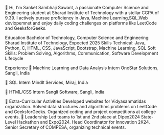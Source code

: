 👋 Hi, I'm Sanket Sambhaji Sawant, a passionate Computer Science and Engineering student at Sharad Institute of Technology with a stellar CGPA of 9.39. I actively pursue proficiency in Java, Machine Learning,SQL,Web devlopemnet and enjoy daily coding challenges on platforms like LeetCode and GeeksforGeeks.

Education
Bachelor of Technology, Computer Science and Engineering
Sharad Institute of Technology, Expected 2025
Skills
Technical: Java, Python, C, HTML, CSS, JavaScript, Bootstrap, Machine Learning, SQL
Soft Skills: Problem Solving, Algorithms, Communication, Software Development Lifecycle


Experience
🤖 Machine Learning and Data Analysis Intern
OneStar Solutions, Sangli, India

💾 SQL Intern
MindIt Services, Miraj, India

🎨 HTML/CSS Intern
Sangli Software, Sangli, India

🌟 Extra-Curricular Activities
Developed websites for Vidyasanmatidas organization.
Solved data structures and algorithms problems on LeetCode and GeeksforGeeks.
Organized coding and project competitions at college events.
🚀 Leadership
Led teams to 1st and 2nd place at Dipex2024 State-Level Hackathon and Expo2024.
Head Coordinator for Innovation 2K24.
Senior Secretary of COMPESA, organizing technical events.
